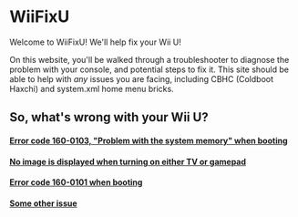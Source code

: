 # WiiFixU

Welcome to WiiFixU! We'll help fix your Wii U!

On this website, you'll be walked through a troubleshooter to diagnose the problem with your console, and potential steps to fix it. This site should be able to help with *any* issues you are facing, including CBHC (Coldboot Haxchi) and system.xml home menu bricks.

## So, what's wrong with your Wii U?

#### [Error code 160-0103, "Problem with the system memory" when booting <i class="fa fa-arrow-circle-right fa-lg"></i>](cbhc-brick/index.md)
#### [No image is displayed when turning on either TV or gamepad <i class="fa fa-arrow-circle-right fa-lg"></i>](no-display.md)
#### [Error code 160-0101 when booting <i class="fa fa-arrow-circle-right fa-lg"></i>](nand-brick.md)
#### [Some other issue <i class="fa fa-arrow-circle-right fa-lg"></i>](misc.md)
